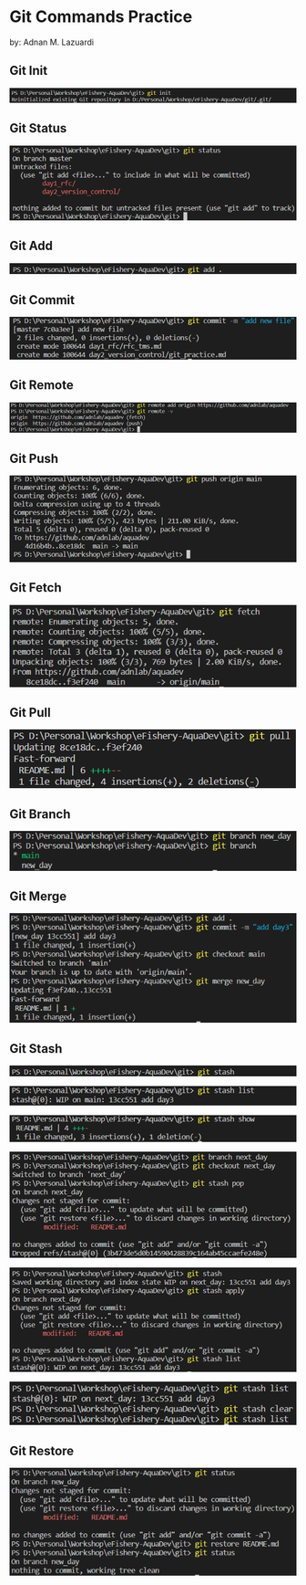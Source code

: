 # Git Commands Practice
by: Adnan M. Lazuardi

## Git Init

![](./images/git_init.png)

## Git Status

![](./images/git_status.png)

## Git Add

![](./images/git_add.png)

## Git Commit

![](./images/git_commit.png)

## Git Remote

![](./images/git_remote.png)

## Git Push

![](./images/git_push.png)

## Git Fetch

![](./images/git_fetch.png)

## Git Pull

![](./images/git_pull.png)

## Git Branch

![](./images/git_branch.png)

## Git Merge

![](./images/git_merge.png)

## Git Stash

![](./images/git_stash.png)

![](./images/git_stash_list.png)

![](./images/git_stash_show.png)

![](./images/git_stash_pop.png)

![](./images/git_stash_apply.png)

![](./images/git_stash_clear.png)

## Git Restore

![](./images/git_restore.png)
